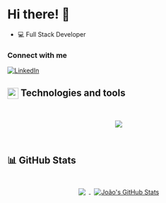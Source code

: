 <h1>Hi there! 👋</h1>

- 💻 Full Stack Developer


<h3 align="left">Connect with me</h3>

[![LinkedIn](https://img.shields.io/badge/LINKEDIN-black?style=for-the-badge&logo=linkedin&logoColor=blue)](https://www.linkedin.com/in/joao-vitor-s-d-morais/)

## <img align="center" src="https://media2.giphy.com/media/QssGEmpkyEOhBCb7e1/giphy.gif?cid=ecf05e47a0n3gi1bfqntqmob8g9aid1oyj2wr3ds3mg700bl&rid=giphy.gif" width ="25"/> Technologies and tools

<br>

<p align="center">
  <img src="https://skillicons.dev/icons?i=ts,react,sass,tailwind,python,flask,django,fastapi,mysql,mongodb,sqlite&theme=dark&perline=11" />
</p>

<br>

<!-- GitHub Stats -->
## 📊 GitHub Stats

<br>

<div align="center">
  <a href="https://github.com/JoaoVtrMorais">
    <img align="center" style="margin:0.5rem" src="https://github-readme-stats.vercel.app/api/top-langs/?username=JoaoVtrMorais&hide=html,css&title_color=e3e3e3&text_color=a3a3a3&icon_color=757575&bg_color=242938&border_color=2f364a" />
  </a>
  
  <a href="https://github.com/JoaoVtrMorais">
    <img align="center" style="margin:0.5rem" src="https://github-readme-stats.vercel.app/api?username=JoaoVtrMorais&show_icons=true&line_height=27&count_private=true&title_color=e3e3e3&text_color=a3a3a3&icon_color=616060&bg_color=242938&border_color=2f364a" alt="João's GitHub Stats" />
  </a>
</div>
